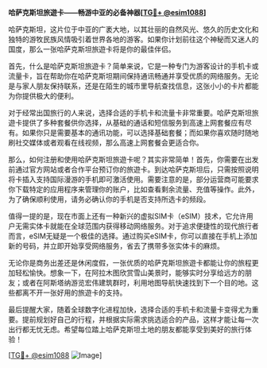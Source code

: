 **哈萨克斯坦旅遊卡——畅游中亚的必备神器[[TG💪+ @esim1088](https://t.me/s/esim1088)]**

哈萨克斯坦，这片位于中亚的广袤大地，以其壮丽的自然风光、悠久的历史文化和独特的游牧民族风情吸引着世界各地的游客。如果你计划前往这个神秘而又迷人的国度，那么一张哈萨克斯坦旅遊卡将是你的最佳伴侣。

首先，什么是哈萨克斯坦旅遊卡？简单来说，它是一种专门为游客设计的手机卡或流量卡，旨在帮助你在哈萨克斯坦期间保持通讯畅通并享受优质的网络服务。无论是与家人朋友保持联系，还是在陌生的城市里导航查找信息，这张小小的卡片都能为你提供极大的便利。

对于经常出国旅行的人来说，选择合适的手机卡和流量卡非常重要。哈萨克斯坦旅遊卡提供了多种套餐供你选择，从基础的通话和短信服务到高速上网套餐应有尽有。如果你只是需要基本的通讯功能，可以选择基础套餐；而如果你喜欢随时随地刷社交媒体或者观看在线视频，那么高速上网套餐会更适合你。

那么，如何注册和使用哈萨克斯坦旅遊卡呢？其实非常简单！首先，你需要在出发前通过官方网站或者合作平台预订你的旅遊卡。到达哈萨克斯坦后，只需按照说明将卡插入支持国际漫游的手机即可激活使用。需要注意的是，部分运营商可能要求你下载特定的应用程序来管理你的账户，比如查看剩余流量、充值等操作。此外，为了确保顺利使用，请务必确认你的手机是否支持所选卡的频段。

值得一提的是，现在市面上还有一种新兴的虚拟SIM卡（eSIM）技术，它允许用户无需实体卡就能在全球范围内获得移动网络服务。对于追求便捷性的现代旅行者而言，eSIM无疑是一个极佳的选择。通过购买eSIM卡，你可以直接在手机上添加新的号码，并立即开始享受网络服务，省去了携带多张实体卡的麻烦。

无论你是商务出差还是休闲度假，一张优质的哈萨克斯坦旅遊卡都能让你的旅程更加轻松愉快。想象一下，在阿拉木图欣赏雪山美景时，能够实时分享给远方的朋友；或者在阿斯塔纳游览宏伟建筑群时，利用地图导航快速找到下一个目的地。这些都离不开一张好用的旅遊卡的支持。

最后提醒大家，随着全球数字化进程加快，选择合适的手机卡和流量卡变得尤为重要。提前规划好自己的行程，并根据实际需求挑选适合的产品，这样才能让每一次出行都无忧无虑。希望每位踏上哈萨克斯坦土地的朋友都能享受到美好的旅行体验！

[[TG💪+ @esim1088](https://t.me/s/esim1088) ![Image](https://i.postimg.cc/4NQfJmqS/Snipaste-2025-05-13-00-14-12.png)]
